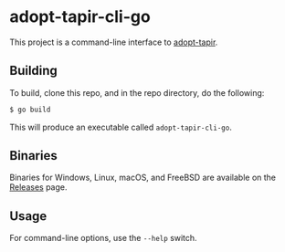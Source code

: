 # adopt-tapir-cli-go

This project is a command-line interface to [adopt-tapir](https://adopt-tapir.softwaremill.com).

## Building

To build, clone this repo, and in the repo directory, do the following:

```sh
$ go build
```

This will produce an executable called `adopt-tapir-cli-go`.

## Binaries

Binaries for Windows, Linux, macOS, and FreeBSD are available on the [Releases](https://github.com/clementi/adopt-tapir-cli-go/releases) page.

## Usage

For command-line options, use the `--help` switch.